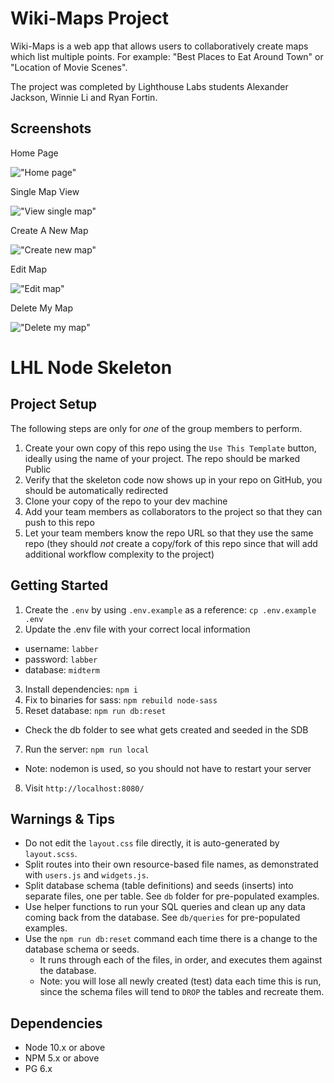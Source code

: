 # Wiki-Maps Project

Wiki-Maps is a web app that allows users to collaboratively create maps which list multiple points. For example: "Best Places to Eat Around Town" or
"Location of Movie Scenes".

The project was completed by Lighthouse Labs students Alexander Jackson, Winnie Li and Ryan Fortin.

## Screenshots

Home Page

!["Home page"](https://github.com/OfficialBirdDaddy/Wiki-Maps/blob/master/docs/Home%20page.png)


Single Map View

!["View single map"](https://github.com/OfficialBirdDaddy/Wiki-Maps/blob/master/docs/View%20single%20map.png)


Create A New Map

!["Create new map"](https://github.com/OfficialBirdDaddy/Wiki-Maps/blob/master/docs/Create%20new%20map.png)


Edit Map

!["Edit map"](https://github.com/OfficialBirdDaddy/Wiki-Maps/blob/master/docs/Edit%20map.png)


Delete My Map

!["Delete my map"](https://github.com/OfficialBirdDaddy/Wiki-Maps/blob/master/docs/Delete%20warning%20-%20my%20maps.png)




LHL Node Skeleton
=========

## Project Setup

The following steps are only for _one_ of the group members to perform.

1. Create your own copy of this repo using the `Use This Template` button, ideally using the name of your project. The repo should be marked Public
2. Verify that the skeleton code now shows up in your repo on GitHub, you should be automatically redirected
3. Clone your copy of the repo to your dev machine
4. Add your team members as collaborators to the project so that they can push to this repo
5. Let your team members know the repo URL so that they use the same repo (they should _not_ create a copy/fork of this repo since that will add additional workflow complexity to the project)


## Getting Started

1. Create the `.env` by using `.env.example` as a reference: `cp .env.example .env`
2. Update the .env file with your correct local information 
  - username: `labber` 
  - password: `labber` 
  - database: `midterm`
3. Install dependencies: `npm i`
4. Fix to binaries for sass: `npm rebuild node-sass`
5. Reset database: `npm run db:reset`
  - Check the db folder to see what gets created and seeded in the SDB
7. Run the server: `npm run local`
  - Note: nodemon is used, so you should not have to restart your server
8. Visit `http://localhost:8080/`

## Warnings & Tips

- Do not edit the `layout.css` file directly, it is auto-generated by `layout.scss`.
- Split routes into their own resource-based file names, as demonstrated with `users.js` and `widgets.js`.
- Split database schema (table definitions) and seeds (inserts) into separate files, one per table. See `db` folder for pre-populated examples. 
- Use helper functions to run your SQL queries and clean up any data coming back from the database. See `db/queries` for pre-populated examples.
- Use the `npm run db:reset` command each time there is a change to the database schema or seeds. 
  - It runs through each of the files, in order, and executes them against the database. 
  - Note: you will lose all newly created (test) data each time this is run, since the schema files will tend to `DROP` the tables and recreate them.

## Dependencies

- Node 10.x or above
- NPM 5.x or above
- PG 6.x
